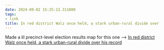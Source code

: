 ```yaml
---
date: 2024-09-02 15:25:13.311000
tags:
- link
title: In red district Walz once held, a stark urban-rural divide over his record
---
```


Made a lil precinct-level election results map for this one --> [In red district Walz once held, a stark urban-rural divide over his record](https://www.washingtonpost.com/politics/2024/08/31/tim-walz-minnesota-congressional-district/)